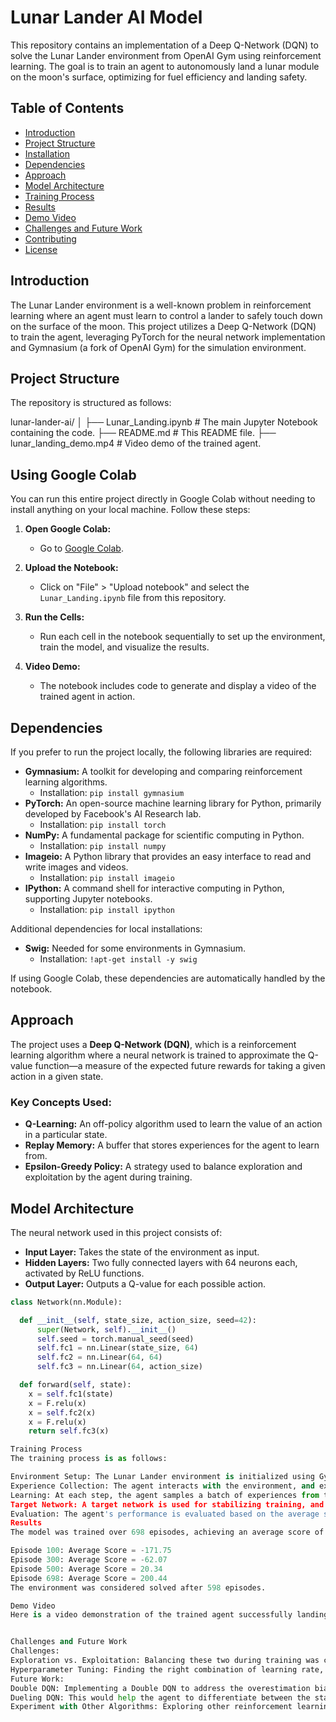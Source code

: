 # Lunar Lander AI Model

This repository contains an implementation of a Deep Q-Network (DQN) to solve the Lunar Lander environment from OpenAI Gym using reinforcement learning. The goal is to train an agent to autonomously land a lunar module on the moon's surface, optimizing for fuel efficiency and landing safety.

## Table of Contents
- [Introduction](#introduction)
- [Project Structure](#project-structure)
- [Installation](#installation)
- [Dependencies](#dependencies)
- [Approach](#approach)
- [Model Architecture](#model-architecture)
- [Training Process](#training-process)
- [Results](#results)
- [Demo Video](#demo-video)
- [Challenges and Future Work](#challenges-and-future-work)
- [Contributing](#contributing)
- [License](#license)

## Introduction

The Lunar Lander environment is a well-known problem in reinforcement learning where an agent must learn to control a lander to safely touch down on the surface of the moon. This project utilizes a Deep Q-Network (DQN) to train the agent, leveraging PyTorch for the neural network implementation and Gymnasium (a fork of OpenAI Gym) for the simulation environment.

## Project Structure

The repository is structured as follows:

lunar-lander-ai/
│
├── Lunar_Landing.ipynb # The main Jupyter Notebook containing the code.
├── README.md # This README file.
├── lunar_landing_demo.mp4 # Video demo of the trained agent.


## Using Google Colab

You can run this entire project directly in Google Colab without needing to install anything on your local machine. Follow these steps:

1. **Open Google Colab:**
   - Go to [Google Colab](https://colab.research.google.com/).

2. **Upload the Notebook:**
   - Click on "File" > "Upload notebook" and select the `Lunar_Landing.ipynb` file from this repository.

3. **Run the Cells:**
   - Run each cell in the notebook sequentially to set up the environment, train the model, and visualize the results.

4. **Video Demo:**
   - The notebook includes code to generate and display a video of the trained agent in action.

## Dependencies

If you prefer to run the project locally, the following libraries are required:

- **Gymnasium:** A toolkit for developing and comparing reinforcement learning algorithms.
  - Installation: `pip install gymnasium`
- **PyTorch:** An open-source machine learning library for Python, primarily developed by Facebook's AI Research lab.
  - Installation: `pip install torch`
- **NumPy:** A fundamental package for scientific computing in Python.
  - Installation: `pip install numpy`
- **Imageio:** A Python library that provides an easy interface to read and write images and videos.
  - Installation: `pip install imageio`
- **IPython:** A command shell for interactive computing in Python, supporting Jupyter notebooks.
  - Installation: `pip install ipython`

Additional dependencies for local installations:
- **Swig:** Needed for some environments in Gymnasium.
  - Installation: `!apt-get install -y swig`

If using Google Colab, these dependencies are automatically handled by the notebook.

## Approach

The project uses a **Deep Q-Network (DQN)**, which is a reinforcement learning algorithm where a neural network is trained to approximate the Q-value function—a measure of the expected future rewards for taking a given action in a given state.

### Key Concepts Used:
- **Q-Learning:** An off-policy algorithm used to learn the value of an action in a particular state.
- **Replay Memory:** A buffer that stores experiences for the agent to learn from.
- **Epsilon-Greedy Policy:** A strategy used to balance exploration and exploitation by the agent during training.

## Model Architecture

The neural network used in this project consists of:

- **Input Layer:** Takes the state of the environment as input.
- **Hidden Layers:** Two fully connected layers with 64 neurons each, activated by ReLU functions.
- **Output Layer:** Outputs a Q-value for each possible action.

```python
class Network(nn.Module):

  def __init__(self, state_size, action_size, seed=42):
      super(Network, self).__init__()
      self.seed = torch.manual_seed(seed)
      self.fc1 = nn.Linear(state_size, 64)
      self.fc2 = nn.Linear(64, 64)
      self.fc3 = nn.Linear(64, action_size)

  def forward(self, state):
    x = self.fc1(state)
    x = F.relu(x)
    x = self.fc2(x)
    x = F.relu(x)
    return self.fc3(x)

Training Process
The training process is as follows:

Environment Setup: The Lunar Lander environment is initialized using Gymnasium.
Experience Collection: The agent interacts with the environment, and experiences (state, action, reward, next state, done) are stored in replay memory.
Learning: At each step, the agent samples a batch of experiences from the replay memory to update the Q-network. The network's weights are updated using the Mean Squared Error (MSE) loss function.
Target Network: A target network is used for stabilizing training, and it is updated using a soft update approach.
Evaluation: The agent's performance is evaluated based on the average score over 100 episodes.
Results
The model was trained over 698 episodes, achieving an average score of 200.44, thereby solving the Lunar Lander environment. Here are some results from the training process:

Episode 100: Average Score = -171.75
Episode 300: Average Score = -62.07
Episode 500: Average Score = 20.34
Episode 698: Average Score = 200.44
The environment was considered solved after 598 episodes.

Demo Video
Here is a video demonstration of the trained agent successfully landing the lunar module:


Challenges and Future Work
Challenges:
Exploration vs. Exploitation: Balancing these two during training was challenging, particularly with the sparse rewards in the environment.
Hyperparameter Tuning: Finding the right combination of learning rate, discount factor, and replay buffer size required significant experimentation.
Future Work:
Double DQN: Implementing a Double DQN to address the overestimation bias in Q-learning.
Dueling DQN: This would help the agent to differentiate between the state values and advantages for each action, potentially leading to faster convergence.
Experiment with Other Algorithms: Exploring other reinforcement learning algorithms like A3C or PPO for this task.
